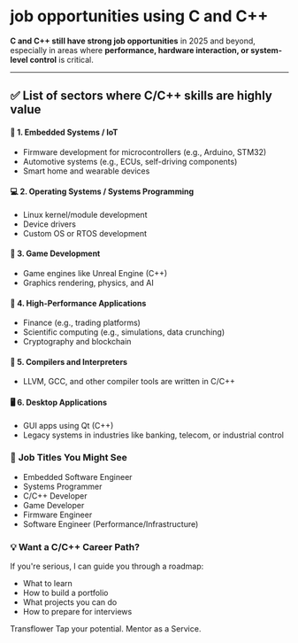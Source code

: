 # job opportunities using C and C++

**C and C++ still have strong job opportunities** in 2025 and beyond, especially in areas where **performance, hardware interaction, or system-level control** is critical.

---

## ✅ List of sectors where C/C++ skills are highly value
 
#### 🔧 **1. Embedded Systems / IoT**
- Firmware development for microcontrollers (e.g., Arduino, STM32)
- Automotive systems (e.g., ECUs, self-driving components)
- Smart home and wearable devices

#### 💻 **2. Operating Systems / Systems Programming**
- Linux kernel/module development
- Device drivers
- Custom OS or RTOS development

#### 🧠 **3. Game Development**
- Game engines like Unreal Engine (C++)
- Graphics rendering, physics, and AI

#### 🚀 **4. High-Performance Applications**
- Finance (e.g., trading platforms)
- Scientific computing (e.g., simulations, data crunching)
- Cryptography and blockchain

#### 🧪 **5. Compilers and Interpreters**
- LLVM, GCC, and other compiler tools are written in C/C++

#### 🖥️ **6. Desktop Applications**
- GUI apps using Qt (C++)
- Legacy systems in industries like banking, telecom, or industrial control

### 💼 **Job Titles You Might See**
- Embedded Software Engineer  
- Systems Programmer  
- C/C++ Developer  
- Game Developer  
- Firmware Engineer  
- Software Engineer (Performance/Infrastructure)

### 💡 Want a C/C++ Career Path?
If you're serious, I can guide you through a roadmap:
- What to learn
- How to build a portfolio
- What projects you can do
- How to prepare for interviews

Transflower
Tap your potential.
Mentor as a Service.